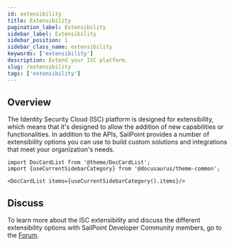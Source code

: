```yaml
---
id: extensibility
title: Extensibility
pagination_label: Extensibility
sidebar_label: Extensibility
sidebar_position: 1
sidebar_class_name: extensibility
keywords: ['extensibility']
description: Extend your ISC platform. 
slug: /extensibility
tags: ['extensibility']
---
```


## Overview
The Identity Security Cloud (ISC) platform is designed for extensibility, which means that it's designed to allow the addition of new capabilities or functionalities. In addition to the APIs, SailPoint provides a number of extensibility options you can use to build custom solutions and integrations that meet your organization's needs. 

```mdx-code-block
import DocCardList from '@theme/DocCardList';
import {useCurrentSidebarCategory} from '@docusaurus/theme-common';

<DocCardList items={useCurrentSidebarCategory().items}/>
```

## Discuss
To learn more about the ISC extensibility and discuss the different extensibility options with SailPoint Developer Community members, go to the [Forum](https://developer.sailpoint.com/discuss/tags/c/isc/6). 